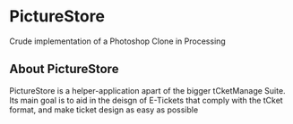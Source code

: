 # PictureStore
Crude implementation of a Photoshop Clone in Processing

## About PictureStore
PictureStore is a helper-application apart of the bigger tCketManage Suite. Its main goal is to aid in the deisgn of E-Tickets that comply with the tCket format, and make ticket design as easy as possible
